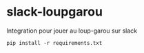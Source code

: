 # slack-loupgarou

Integration pour jouer au loup-garou sur slack

`pip install -r requirements.txt`
